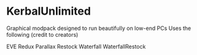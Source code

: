 # KerbalUnlimited
Graphical modpack designed to run beautifully on low-end PCs
Uses the following (credit to creators)

EVE Redux
Parallax
Restock
Waterfall
WaterfallRestock
